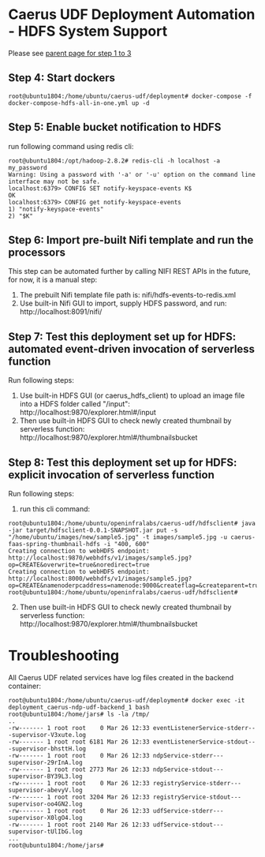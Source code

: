 # Caerus UDF Deployment Automation - HDFS System Support

Please see [parent page for step 1 to 3](README.md)

## Step 4: Start dockers
```
root@ubuntu1804:/home/ubuntu/caerus-udf/deployment# docker-compose -f docker-compose-hdfs-all-in-one.yml up -d 
```

## Step 5: Enable bucket notification to HDFS
run following command using redis cli:
```
root@ubuntu1804:/opt/hadoop-2.8.2# redis-cli -h localhost -a my_password
Warning: Using a password with '-a' or '-u' option on the command line interface may not be safe.
localhost:6379> CONFIG SET notify-keyspace-events K$
OK
localhost:6379> CONFIG get notify-keyspace-events 
1) "notify-keyspace-events"
2) "$K"
```
## Step 6: Import pre-built Nifi template and run the processors
This step can be automated further by calling NIFI REST APIs in the future, for now, it is a manual step:
  1. The prebuilt Nifi template file path is: nifi/hdfs-events-to-redis.xml
  2. Use built-in Nifi GUI to import, supply HDFS password, and run: http://localhost:8091/nifi/ 

## Step 7: Test this deployment set up for HDFS: automated event-driven invocation of serverless function
Run following steps:
  1. Use built-in HDFS GUI (or caerus_hdfs_client) to upload an image file into a HDFS folder called "/input": http://localhost:9870/explorer.html#/input
  2. Then use built-in HDFS GUI to check newly created thumbnail by serverless function: http://localhost:9870/explorer.html#/thumbnailsbucket

## Step 8: Test this deployment set up for HDFS: explicit invocation of serverless function
Run following steps:
  1. run this cli command:
```
root@ubuntu1804:/home/ubuntu/openinfralabs/caerus-udf/hdfsclient# java -jar target/hdfsclient-0.0.1-SNAPSHOT.jar put -s "/home/ubuntu/images/new/sample5.jpg" -t images/sample5.jpg -u caerus-faas-spring-thumbnail-hdfs -i "400, 600"
Creating connection to webHDFS endpoint: http://localhost:9870/webhdfs/v1/images/sample5.jpg?op=CREATE&overwrite=true&noredirect=true
Creating connection to webHDFS endpoint: http://localhost:8000/webhdfs/v1/images/sample5.jpg?op=CREATE&namenoderpcaddress=namenode:9000&createflag=&createparent=true&overwrite=true
root@ubuntu1804:/home/ubuntu/openinfralabs/caerus-udf/hdfsclient#
```
  2. Then use built-in HDFS GUI to check newly created thumbnail by serverless function: http://localhost:9870/explorer.html#/thumbnailsbucket

# Troubleshooting
All Caerus UDF related services have log files created in the backend container:
```
root@ubuntu1804:/home/ubuntu/caerus-udf/deployment# docker exec -it deployment_caerus-ndp-udf-backend_1 bash
root@ubuntu1804:/home/jars# ls -la /tmp/
..
-rw------- 1 root root    0 Mar 26 12:33 eventListenerService-stderr---supervisor-V3xute.log
-rw------- 1 root root 6181 Mar 26 12:33 eventListenerService-stdout---supervisor-bhsttH.log
-rw------- 1 root root    0 Mar 26 12:33 ndpService-stderr---supervisor-29rInA.log
-rw------- 1 root root 2773 Mar 26 12:33 ndpService-stdout---supervisor-BY39L3.log
-rw------- 1 root root    0 Mar 26 12:33 registryService-stderr---supervisor-abevyV.log
-rw------- 1 root root 3204 Mar 26 12:33 registryService-stdout---supervisor-oo4GN2.log
-rw------- 1 root root    0 Mar 26 12:33 udfService-stderr---supervisor-X0lgO4.log
-rw------- 1 root root 2140 Mar 26 12:33 udfService-stdout---supervisor-tUlIbG.log
...
root@ubuntu1804:/home/jars# 
```
